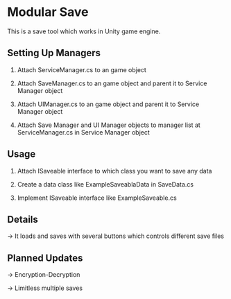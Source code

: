 # Modular Save
This is a save tool which works in Unity game engine.

## Setting Up Managers
1. Attach ServiceManager.cs to an game object

2. Attach SaveManager.cs to an game object and parent it to Service Manager object

3. Attach UIManager.cs to an game object and parent it to Service Manager object

4. Attach Save Manager and UI Manager objects to manager list at ServiceManager.cs in Service Manager object

## Usage
1. Attach ISaveable interface to which class you want to save any data

2. Create a data class like ExampleSaveablaData in SaveData.cs

3. Implement ISaveable interface like ExampleSaveable.cs

## Details
-> It loads and saves with several buttons which controls different save files

## Planned Updates
-> Encryption-Decryption

-> Limitless multiple saves
